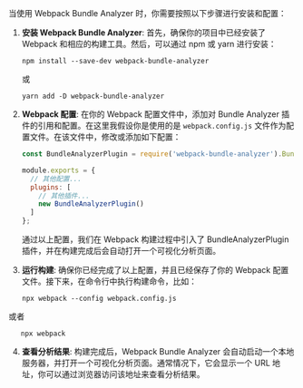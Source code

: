 当使用 Webpack Bundle Analyzer 时，你需要按照以下步骤进行安装和配置：

1. **安装 Webpack Bundle Analyzer**:
   首先，确保你的项目中已经安装了 Webpack 和相应的构建工具。然后，可以通过 npm 或 yarn 进行安装：
   ```
   npm install --save-dev webpack-bundle-analyzer
   ```
   或
   ```
   yarn add -D webpack-bundle-analyzer
   ```

2. **Webpack 配置**:
   在你的 Webpack 配置文件中，添加对 Bundle Analyzer 插件的引用和配置。在这里我假设你是使用的是 `webpack.config.js` 文件作为配置文件。在该文件中，修改或添加如下配置：

   ```javascript
   const BundleAnalyzerPlugin = require('webpack-bundle-analyzer').BundleAnalyzerPlugin;

   module.exports = {
     // 其他配置...
     plugins: [
       // 其他插件...
       new BundleAnalyzerPlugin()
     ]
   };
   ```

   通过以上配置，我们在 Webpack 构建过程中引入了 BundleAnalyzerPlugin 插件，并在构建完成后会自动打开一个可视化分析页面。

3. **运行构建**:
   确保你已经完成了以上配置，并且已经保存了你的 Webpack 配置文件。接下来，在命令行中执行构建命令，比如：
   ```
   npx webpack --config webpack.config.js
   ```
或者
```
   npx webpack
```
4. **查看分析结果**:
   构建完成后，Webpack Bundle Analyzer 会自动启动一个本地服务器，并打开一个可视化分析页面。通常情况下，它会显示一个 URL 地址，你可以通过浏览器访问该地址来查看分析结果。
